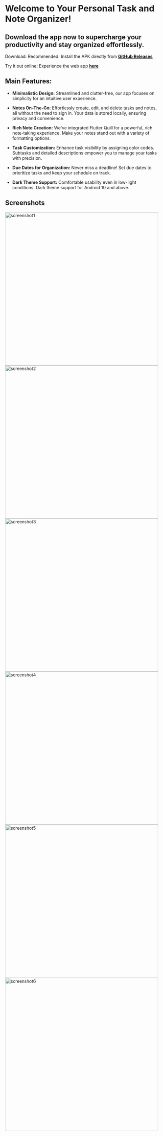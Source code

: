 # Welcome to Your Personal Task and Note Organizer!

## Download the app now to supercharge your productivity and stay organized effortlessly.

Download:
Recommended: Install the APK directly from **[GitHub Releases](https://github.com/aswin-asokan/To-Do/releases/tag/v1.1.6)**

Try it out online: Experience the web app **[here](https://todo-a5cfd.web.app/)**

## Main Features:

- **Minimalistic Design:** Streamlined and clutter-free, our app focuses on simplicity for an intuitive user experience.

- **Notes On-The-Go:** Effortlessly create, edit, and delete tasks and notes, all without the need to sign in. Your data is stored locally, ensuring privacy and convenience.

- **Rich Note Creation:** We've integrated Flutter Quill for a powerful, rich note-taking experience. Make your notes stand out with a variety of formatting options.

- **Task Customization:** Enhance task visibility by assigning color codes. Subtasks and detailed descriptions empower you to manage your tasks with precision.

- **Due Dates for Organization:** Never miss a deadline! Set due dates to prioritize tasks and keep your schedule on track.

- **Dark Theme Support:** Comfortable usability even in low-light conditions. Dark theme support for Android 10 and above.


## Screenshots
<div>
  <img src="https://github.com/aswin-asokan/To-Do/assets/86108610/d05c6172-42ea-4ea2-a176-1a287479f47e" alt="screenshot1" height="500">
  <img src="https://github.com/aswin-asokan/To-Do/assets/86108610/d95854db-21fb-42ef-aa35-05fac21a6f17" alt="screenshot2" height="500">
  <img src="https://github.com/aswin-asokan/To-Do/assets/86108610/c3ae4ce0-b653-48f8-b4db-911ffaf0b644" alt="screenshot3" height="500">
  <img src="https://github.com/aswin-asokan/To-Do/assets/86108610/ddb0c306-cdb0-4c5b-9687-59533d6097a2" alt="screenshot4" height="500">
  <img src="https://github.com/aswin-asokan/To-Do/assets/86108610/c8ce4970-c295-4260-87b8-3af8973dc74b" alt="screenshot5" height="500">
  <img src="https://github.com/aswin-asokan/To-Do/assets/86108610/57147bca-fd68-4a36-bcdd-59f29eb378bb" alt="screenshot6" height="500">
</div>
